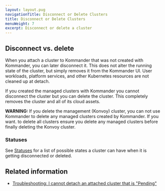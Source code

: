 ```yaml
---
layout: layout.pug
navigationTitle: Disconnect or Delete Clusters
title: Disconnect or Delete Clusters
menuWeight: 7
excerpt: Disconnect or delete a cluster
---
```


## Disconnect vs. delete

When you attach a cluster to Kommander that was not created with Kommander, you can later disconnect it. This does not alter the running state of the cluster, but simply removes it from the Kommander UI. User workloads, platform services, and other Kubernetes resources are not cleaned up at detach.

If you created the managed clusters with Kommander you cannot disconnect the cluster but you can delete the cluster. This completely removes the cluster and all of its cloud assets.

<p class="message--warning"><strong>WARNING: </strong>
If you delete the management (Konvoy) cluster, you can not use Kommander to delete any managed clusters created by Kommander. If you want. to delete all clusters ensure you delete any managed clusters before finally deleting the Konvoy cluster.
</p>

### Statuses

See [Statuses](/dkp/kommander/1.3/clusters/#statuses) for a list of possible states a cluster can have when it is getting disconnected or deleted.

## Related information

- [Troubleshooting: I cannot detach an attached cluster that is "Pending"](/dkp/kommander/1.3/troubleshooting/#i-cannot-detach-an-attached-cluster-that-is-pending)
